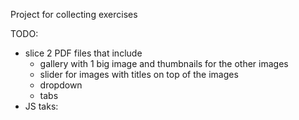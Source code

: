 Project for collecting exercises

TODO:
- slice 2 PDF files that include
  - gallery with 1 big image and thumbnails for the other images
  - slider for images with titles on top of the images
  - dropdown
  - tabs
- JS taks:
